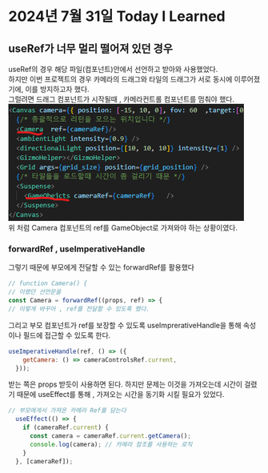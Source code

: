 # 2024년 7월 31일 Today I Learned

## useRef가 너무 멀리 떨어져 있던 경우
useRef의 경우 해당 파일(컴포넌트)안에서 선언하고 받아와 사용했었다.  
하지만 이번 프로젝트의 경우 카메라의 드래그와 타일의 드래그가 서로 동시에 이루어졌기에, 이를 방지하고자 했다.  
그럴려면 드래그 컴포넌트가 시작될때 , 카메라컨트롤 컴포넌트를 멈춰야 했다.  
![alt text](/images/useRef.png)   
위 처럼 Camera 컴포넌트의 ref를 GameObject로 가져와야 하는 상황이였다.

### forwardRef , useImperativeHandle
그렇기 때문에 부모에게 전달할 수 있는 forwardRef를 활용했다
```jsx
// function Camera() {
// 이랬던 선언문을
const Camera = forwardRef((props, ref) => {
// 이렇게 바꾸어 , ref를 전달할 수 있도록 했다.
```
그리고 부모 컴포넌트가 ref를 보장할 수 있도록 useImprerativeHandle을 통해 
속성이나 필드에 접근할 수 있도록 한다.
```jsx
useImperativeHandle(ref, () => ({
    getCamera: () => cameraControlsRef.current,
  }));
```

받는 쪽은 props 받듯이 사용하면 된다.
하지만 문제는 이것을 가져오는데 시간이 걸렸기 때문에
useEffect를 통해 , 가져오는 시간을 동기화 시킬 필요가 있었다.
```jsx
// 부모에게서 가져온 카메라 Ref를 담는다
  useEffect(() => {
    if (cameraRef.current) {
      const camera = cameraRef.current.getCamera();
      console.log(camera); // 카메라 참조를 사용하는 로직
    }
  }, [cameraRef]);
```